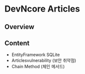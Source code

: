 # DevNcore Articles

## Overview

## Content
- EntityFramework SQLite
- Articlesvulnerability (보안 취약점)
- Chain Method (체인 메서드)
